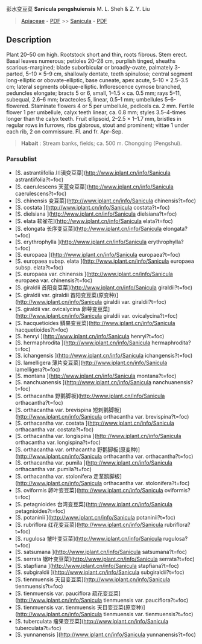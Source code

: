 彭水变豆菜 **Sanicula pengshuiensis** M. L. Sheh & Z. Y. Liu

> [Apiaceae](http://www.iplant.cn/info/Apiaceae?t=foc) - [PDF](http://www.iplant.cn/foc/pdf/Apiaceae.pdf) >> [Sanicula](http://www.iplant.cn/info/Sanicula?t=foc) - [PDF](http://www.iplant.cn/foc/pdf/Sanicula.pdf)
## Description

Plant 20–50 cm high. Rootstock short and thin, roots fibrous. Stem erect. Basal leaves numerous; petioles 20–28 cm, purplish tinged, sheaths scarious-margined; blade suborbicular or broadly-ovate, palmately 3-parted, 5–10 × 5–9 cm, shallowly dentate, teeth spinulose; central segment long-elliptic or obovate-elliptic, base cuneate, apex acute, 5–10 × 2.5–3.5 cm; lateral segments oblique-elliptic. Inflorescence cymose branched, peduncles elongate; bracts 5 or 6, small, 1–1.5 × ca. 0.5 mm; rays 5–11, subequal, 2.6–6 mm; bracteoles 5, linear, 0.5–1 mm; umbellules 5–6-flowered. Staminate flowers 4 or 5 per umbellule, pedicels ca. 2 mm. Fertile flower 1 per umbellule, calyx teeth linear, ca. 0.8 mm; styles 3.5–4-times longer than the calyx teeth. Fruit ellipsoid, 2–2.5 × 1–1.7 mm, bristles in regular rows in furrows, ribs glabrous, stout and prominent; vittae 1 under each rib, 2 on commissure. Fl. and fr. Apr–Sep.

> **Habait** : 
> Stream banks, fields; ca. 500 m. Chongqing (Pengshui).

### Parsublist

* [S.  astrantiifolia  川滇变豆菜](http://www.iplant.cn/info/Sanicula astrantiifolia?t=foc)
* [S.  caerulescens  天蓝变豆菜](http://www.iplant.cn/info/Sanicula caerulescens?t=foc)
* [S.  chinensis  变豆菜](http://www.iplant.cn/info/Sanicula chinensis?t=foc)
* [S.  costata  ](http://www.iplant.cn/info/Sanicula costata?t=foc)
* [S.  dielsiana  ](http://www.iplant.cn/info/Sanicula dielsiana?t=foc)
* [S.  elata  软雀花](http://www.iplant.cn/info/Sanicula elata?t=foc)
* [S.  elongata  长序变豆菜](http://www.iplant.cn/info/Sanicula elongata?t=foc)
* [S.  erythrophylla  ](http://www.iplant.cn/info/Sanicula erythrophylla?t=foc)
* [S.  europaea  ](http://www.iplant.cn/info/Sanicula europaea?t=foc)
* [S.  europaea subsp. elata  ](http://www.iplant.cn/info/Sanicula europaea subsp. elata?t=foc)
* [S.  europaea var. chinensis  ](http://www.iplant.cn/info/Sanicula europaea var. chinensis?t=foc)
* [S.  giraldii  首阳变豆菜](http://www.iplant.cn/info/Sanicula giraldii?t=foc)
* [S.  giraldii var. giraldii  首阳变豆菜(原变种)](http://www.iplant.cn/info/Sanicula giraldii var. giraldii?t=foc)
* [S.  giraldii var. ovicalycina  卵萼变豆菜](http://www.iplant.cn/info/Sanicula giraldii var. ovicalycina?t=foc)
* [S.  hacquetioides  鳞果变豆菜](http://www.iplant.cn/info/Sanicula hacquetioides?t=foc)
* [S.  henryi  ](http://www.iplant.cn/info/Sanicula henryi?t=foc)
* [S.  hermaphrodita  ](http://www.iplant.cn/info/Sanicula hermaphrodita?t=foc)
* [S.  ichangensis  ](http://www.iplant.cn/info/Sanicula ichangensis?t=foc)
* [S.  lamelligera  薄片变豆菜](http://www.iplant.cn/info/Sanicula lamelligera?t=foc)
* [S.  montana  ](http://www.iplant.cn/info/Sanicula montana?t=foc)
* [S.  nanchuanensis  ](http://www.iplant.cn/info/Sanicula nanchuanensis?t=foc)
* [S.  orthacantha  野鹅脚板](http://www.iplant.cn/info/Sanicula orthacantha?t=foc)
* [S.  orthacantha var. brevispina  短刺鹅脚板](http://www.iplant.cn/info/Sanicula orthacantha var. brevispina?t=foc)
* [S.  orthacantha var. costata  ](http://www.iplant.cn/info/Sanicula orthacantha var. costata?t=foc)
* [S.  orthacantha var. longispina  ](http://www.iplant.cn/info/Sanicula orthacantha var. longispina?t=foc)
* [S.  orthacantha var. orthacantha  野鹅脚板(原变种)](http://www.iplant.cn/info/Sanicula orthacantha var. orthacantha?t=foc)
* [S.  orthacantha var. pumila  ](http://www.iplant.cn/info/Sanicula orthacantha var. pumila?t=foc)
* [S.  orthacantha var. stolonifera  走茎鹅脚板](http://www.iplant.cn/info/Sanicula orthacantha var. stolonifera?t=foc)
* [S.  oviformis  卵叶变豆菜](http://www.iplant.cn/info/Sanicula oviformis?t=foc)
* [S.  petagnioides  台湾变豆菜](http://www.iplant.cn/info/Sanicula petagnioides?t=foc)
* [S.  potaninii  ](http://www.iplant.cn/info/Sanicula potaninii?t=foc)
* [S.  rubriflora  红花变豆菜](http://www.iplant.cn/info/Sanicula rubriflora?t=foc)
* [S.  rugulosa  皱叶变豆菜](http://www.iplant.cn/info/Sanicula rugulosa?t=foc)
* [S.  satsumana  ](http://www.iplant.cn/info/Sanicula satsumana?t=foc)
* [S.  serrata  锯叶变豆菜](http://www.iplant.cn/info/Sanicula serrata?t=foc)
* [S.  stapfiana  ](http://www.iplant.cn/info/Sanicula stapfiana?t=foc)
* [S.  subgiraldii  ](http://www.iplant.cn/info/Sanicula subgiraldii?t=foc)
* [S.  tienmuensis  天目变豆菜](http://www.iplant.cn/info/Sanicula tienmuensis?t=foc)
* [S.  tienmuensis var. pauciflora  疏花变豆菜](http://www.iplant.cn/info/Sanicula tienmuensis var. pauciflora?t=foc)
* [S.  tienmuensis var. tienmuensis  天目变豆菜(原变种)](http://www.iplant.cn/info/Sanicula tienmuensis var. tienmuensis?t=foc)
* [S.  tuberculata  瘤果变豆菜](http://www.iplant.cn/info/Sanicula tuberculata?t=foc)
* [S.  yunnanensis  ](http://www.iplant.cn/info/Sanicula yunnanensis?t=foc)
